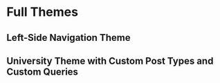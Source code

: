 # Full Themes

## Left-Side Navigation Theme

## University Theme with Custom Post Types and Custom Queries
